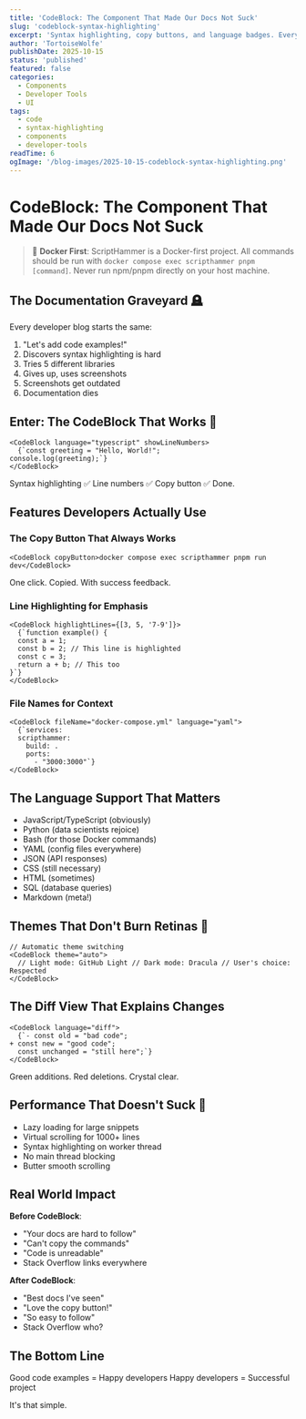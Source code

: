 ```yaml
---
title: 'CodeBlock: The Component That Made Our Docs Not Suck'
slug: 'codeblock-syntax-highlighting'
excerpt: 'Syntax highlighting, copy buttons, and language badges. Everything developers expect.'
author: 'TortoiseWolfe'
publishDate: 2025-10-15
status: 'published'
featured: false
categories:
  - Components
  - Developer Tools
  - UI
tags:
  - code
  - syntax-highlighting
  - components
  - developer-tools
readTime: 6
ogImage: '/blog-images/2025-10-15-codeblock-syntax-highlighting.png'
---
```


# CodeBlock: The Component That Made Our Docs Not Suck

> 🐳 **Docker First**: ScriptHammer is a Docker-first project. All commands should be run with `docker compose exec scripthammer pnpm [command]`. Never run npm/pnpm directly on your host machine.

## The Documentation Graveyard 🪦

Every developer blog starts the same:

1. "Let's add code examples!"
2. Discovers syntax highlighting is hard
3. Tries 5 different libraries
4. Gives up, uses screenshots
5. Screenshots get outdated
6. Documentation dies

## Enter: The CodeBlock That Works 🎨

```tsx
<CodeBlock language="typescript" showLineNumbers>
  {`const greeting = "Hello, World!";
console.log(greeting);`}
</CodeBlock>
```

Syntax highlighting ✅
Line numbers ✅
Copy button ✅
Done.

## Features Developers Actually Use

### The Copy Button That Always Works

```tsx
<CodeBlock copyButton>docker compose exec scripthammer pnpm run dev</CodeBlock>
```

One click. Copied. With success feedback.

### Line Highlighting for Emphasis

```tsx
<CodeBlock highlightLines={[3, 5, '7-9']}>
  {`function example() {
  const a = 1;
  const b = 2; // This line is highlighted
  const c = 3;
  return a + b; // This too
}`}
</CodeBlock>
```

### File Names for Context

```tsx
<CodeBlock fileName="docker-compose.yml" language="yaml">
  {`services:
  scripthammer:
    build: .
    ports:
      - "3000:3000"`}
</CodeBlock>
```

## The Language Support That Matters

- JavaScript/TypeScript (obviously)
- Python (data scientists rejoice)
- Bash (for those Docker commands)
- YAML (config files everywhere)
- JSON (API responses)
- CSS (still necessary)
- HTML (sometimes)
- SQL (database queries)
- Markdown (meta!)

## Themes That Don't Burn Retinas 👀

```tsx
// Automatic theme switching
<CodeBlock theme="auto">
  // Light mode: GitHub Light // Dark mode: Dracula // User's choice: Respected
</CodeBlock>
```

## The Diff View That Explains Changes

```tsx
<CodeBlock language="diff">
  {`- const old = "bad code";
+ const new = "good code";
  const unchanged = "still here";`}
</CodeBlock>
```

Green additions. Red deletions. Crystal clear.

## Performance That Doesn't Suck 🚀

- Lazy loading for large snippets
- Virtual scrolling for 1000+ lines
- Syntax highlighting on worker thread
- No main thread blocking
- Butter smooth scrolling

## Real World Impact

**Before CodeBlock**:

- "Your docs are hard to follow"
- "Can't copy the commands"
- "Code is unreadable"
- Stack Overflow links everywhere

**After CodeBlock**:

- "Best docs I've seen"
- "Love the copy button!"
- "So easy to follow"
- Stack Overflow who?

## The Bottom Line

Good code examples = Happy developers
Happy developers = Successful project

It's that simple.
